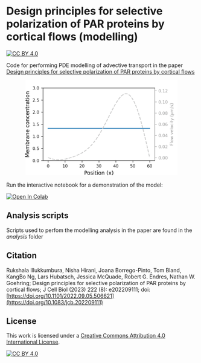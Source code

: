# Design principles for selective polarization of PAR proteins by cortical flows (modelling)


[![CC BY 4.0][cc-by-shield]][cc-by]

Code for performing PDE modelling of advective transport in the paper [Design principles for selective polarization of PAR proteins by cortical flows](https://doi.org/10.1083/jcb.202209111)

<p align="center">
    <img src="scripts/animation.gif" width="80%" height="80%"/>
</p>


Run the interactive notebook for a demonstration of the model: 

<a target="_blank" href="https://colab.research.google.com/github/goehringlab/2023-Illukkumbura-JCB-modelling/blob/master/scripts/notebook.ipynb">
  <img src="https://colab.research.google.com/assets/colab-badge.svg" alt="Open In Colab"/>
</a>  

## Analysis scripts

Scripts used to perfom the modelling analysis in the paper are found in the _analysis_ folder

## Citation

Rukshala Illukkumbura, Nisha Hirani, Joana Borrego-Pinto, Tom Bland, KangBo Ng, Lars Hubatsch, Jessica McQuade, Robert G. Endres, Nathan W. Goehring; Design principles for selective polarization of PAR proteins by cortical flows; J Cell Biol (2023) 222 (8): e202209111; doi: [https://doi.org/10.1101/2022.09.05.506621](https://doi.org/10.1083/jcb.202209111)

## License

This work is licensed under a
[Creative Commons Attribution 4.0 International License][cc-by].

[![CC BY 4.0][cc-by-image]][cc-by]

[cc-by]: http://creativecommons.org/licenses/by/4.0/
[cc-by-image]: https://i.creativecommons.org/l/by/4.0/88x31.png
[cc-by-shield]: https://img.shields.io/badge/License-CC%20BY%204.0-lightgrey.svg
